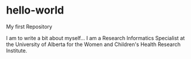 # hello-world
My first Repository

I am to write a bit about myself... I am a Research Informatics Specialist at the University of Alberta for the Women and Children's Health Research Institute.
